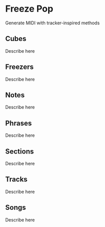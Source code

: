 # Freeze Pop
 Generate MIDI with tracker-inspired methods

## Cubes
Describe here

## Freezers
Describe here

## Notes
Describe here

## Phrases
Describe here

## Sections
Describe here

## Tracks
Describe here

## Songs
Describe here
